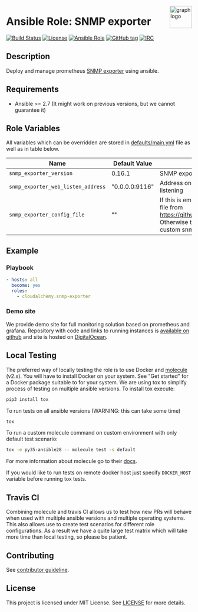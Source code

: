 <p><img src="https://www.circonus.com/wp-content/uploads/2015/03/sol-icon-itOps.png" alt="graph logo" title="graph" align="right" height="60" /></p>

# Ansible Role: SNMP exporter

[![Build Status](https://travis-ci.org/cloudalchemy/ansible-snmp-exporter.svg?branch=master)](https://travis-ci.org/cloudalchemy/ansible-snmp-exporter)
[![License](https://img.shields.io/badge/license-MIT%20License-brightgreen.svg)](https://opensource.org/licenses/MIT)
[![Ansible Role](https://img.shields.io/badge/ansible%20role-cloudalchemy.snmp_exporter-blue.svg)](https://galaxy.ansible.com/cloudalchemy/snmp-exporter/)
[![GitHub tag](https://img.shields.io/github/tag/cloudalchemy/ansible-snmp-exporter.svg)](https://github.com/cloudalchemy/ansible-snmp-exporter/tags)
[![IRC](https://img.shields.io/badge/irc.freenode.net-%23cloudalchemy-yellow.svg)](https://kiwiirc.com/nextclient/#ircs://irc.freenode.net/#cloudalchemy)

## Description

Deploy and manage prometheus [SNMP exporter](https://github.com/prometheus/snmp_exporter) using ansible.

## Requirements

- Ansible >= 2.7 (It might work on previous versions, but we cannot guarantee it)

## Role Variables

All variables which can be overridden are stored in [defaults/main.yml](defaults/main.yml) file as well as in table below.

| Name           | Default Value | Description                        |
| -------------- | ------------- | -----------------------------------|
| `snmp_exporter_version` | 0.16.1 | SNMP exporter package version |
| `snmp_exporter_web_listen_address` | "0.0.0.0:9116" | Address on which SNMP exporter will be listening |
| `snmp_exporter_config_file` | "" | If this is empty, role will download snmp.yml file from https://github.com/prometheus/snmp_exporter. Otherwise this should contain path to file with custom snmp exporter configuration |

## Example

### Playbook

```yaml
- hosts: all
  become: yes
  roles:
    - cloudalchemy.snmp-exporter
```

### Demo site

We provide demo site for full monitoring solution based on prometheus and grafana. Repository with code and links to running instances is [available on github](https://github.com/cloudalchemy/demo-site) and site is hosted on [DigitalOcean](https://digitalocean.com).

## Local Testing

The preferred way of locally testing the role is to use Docker and [molecule](https://github.com/metacloud/molecule) (v2.x). You will have to install Docker on your system. See "Get started" for a Docker package suitable to for your system.
We are using tox to simplify process of testing on multiple ansible versions. To install tox execute:
```sh
pip3 install tox
```
To run tests on all ansible versions (WARNING: this can take some time)
```sh
tox
```
To run a custom molecule command on custom environment with only default test scenario:
```sh
tox -e py35-ansible28 -- molecule test -s default
```
For more information about molecule go to their [docs](http://molecule.readthedocs.io/en/latest/).

If you would like to run tests on remote docker host just specify `DOCKER_HOST` variable before running tox tests.

## Travis CI

Combining molecule and travis CI allows us to test how new PRs will behave when used with multiple ansible versions and multiple operating systems. This also allows use to create test scenarios for different role configurations. As a result we have a quite large test matrix which will take more time than local testing, so please be patient.

## Contributing

See [contributor guideline](CONTRIBUTING.md).

## License

This project is licensed under MIT License. See [LICENSE](/LICENSE) for more details.
